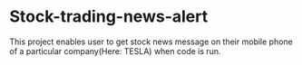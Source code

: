 # Stock-trading-news-alert
This project enables user to get stock news message on their mobile phone of a particular company(Here: TESLA) when code is run.
